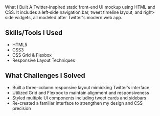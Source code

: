  What I Built
A Twitter-inspired static front-end UI mockup using HTML and CSS. It includes a left-side navigation bar, tweet timeline layout, and right-side widgets, all modeled after Twitter's modern web app.

## Skills/Tools I Used
- HTML5
- CSS3
- CSS Grid & Flexbox
- Responsive Layout Techniques

## What Challenges I Solved
- Built a three-column responsive layout mimicking Twitter’s interface
- Utilized Grid and Flexbox to maintain alignment and responsiveness
- Styled multiple UI components including tweet cards and sidebars
- Re-created a familiar interface to strengthen my design and CSS precision

